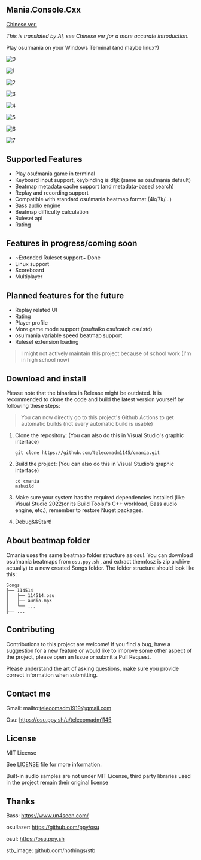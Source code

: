 ## Mania.Console.Cxx

[Chinese ver.](README.md)

*This is translated by AI, see Chinese ver for a more accurate introduction.*

Play osu!mania on your Windows Terminal (and maybe linux?)


![0](0.png)

![1](1.png)

![2](2.png)

![3](3.png)

![4](4.png)

![5](5.png)

![6](6.png)

![7](7.png)

## Supported Features
- Play osu!mania game in terminal
- Keyboard input support, keybinding is dfjk (same as osu!mania default)
- Beatmap metadata cache support (and metadata-based search)
- Replay and recording support
- Compatible with standard osu!mania beatmap format (4k/7k/...)
- Bass audio engine
- Beatmap difficulty calculation
- Ruleset api
- Rating

## Features in progress/coming soon
- ~Extended Ruleset support~ Done
- Linux support
- Scoreboard
- Multiplayer

## Planned features for the future
- Replay related UI
- Rating
- Player profile
- More game mode support (osu!taiko osu!catch osu!std)
- osu!mania variable speed beatmap support
- Ruleset extension loading
> I might not actively maintain this project because of school work (I'm in high school now)

## Download and install

Please note that the binaries in Release might be outdated. It is recommended to clone the code and build the latest version yourself by following these steps:

> You can now directly go to this project's Github Actions to get automatic builds (not every automatic build is usable)

1. Clone the repository: (You can also do this in Visual Studio's graphic interface)

   ```
   git clone https://github.com/telecomadm1145/cmania.git
   ```

2. Build the project: (You can also do this in Visual Studio's graphic interface)

   ```
   cd cmania
   msbuild
   ```

3. Make sure your system has the required dependencies installed (like Visual Studio 2022(or its Build Tools)'s C++ workload, Bass audio engine, etc.), remember to restore Nuget packages.

4. Debug&&Start!

## About beatmap folder

Cmania uses the same beatmap folder structure as osu!. You can download osu!mania beatmaps from `osu.ppy.sh` , and extract them(osz is zip archive actually) to a new created Songs folder. The folder structure should look like this:

```
Songs
├── 114514
│   ├── 114514.osu
│   ├── audio.mp3
│   └── ...
├── ...
```

## Contributing

Contributions to this project are welcome! If you find a bug, have a suggestion for a new feature or would like to improve some other aspect of the project, please open an Issue or submit a Pull Request.

Please understand the art of asking questions, make sure you provide correct information when submitting.

## Contact me

Gmail: mailto:telecomadm1919@gmail.com

Osu: https://osu.ppy.sh/u/telecomadm1145

## License

MIT License

See [LICENSE](LICENSE) file for more information.

Built-in audio samples are not under MIT License, third party libraries used in the project remain their original license

## Thanks

Bass: https://www.un4seen.com/

osu!lazer: https://github.com/ppy/osu

osu!: https://osu.ppy.sh

stb_image: github.com/nothings/stb
